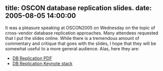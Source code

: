 title: OSCON database replication slides.
date: 2005-08-05 14:00:00
---

It was a pleasure speaking at OSCON2005 on Wednesday on the topic of cross-vendor database replication approaches.  Many attendees requested that I put the slides online.  While there is a tremendous amount of commentary and critique that goes with the slides, I hope that they will be somewhat useful to a more general audience.  Alas, here they are:

<ul>
<li><a href="http://www.omniti.com/~jesus/misc/DB Replication.pdf">DB Replication PDF</a></li>
<li><a href="http://www.omniti.com/~jesus/misc/DB Replication.key.tgz">DB Replication Keynote stack</a></li>
</ul>
